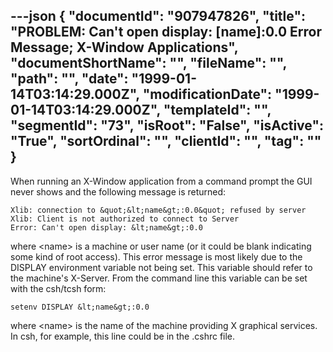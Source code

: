 ---json
{
  "documentId": "907947826",
  "title": "PROBLEM: Can't open display: [name]:0.0 Error Message; X-Window Applications",
  "documentShortName": "",
  "fileName": "",
  "path": "",
  "date": "1999-01-14T03:14:29.000Z",
  "modificationDate": "1999-01-14T03:14:29.000Z",
  "templateId": "",
  "segmentId": "73",
  "isRoot": "False",
  "isActive": "True",
  "sortOrdinal": "",
  "clientId": "",
  "tag": ""
}
---

When running an X-Window application from a command prompt the GUI never shows and the following message is returned:

    Xlib: connection to &quot;&lt;name&gt;:0.0&quot; refused by server
    Xlib: Client is not authorized to connect to Server
    Error: Can't open display: &lt;name&gt;:0.0

where &lt;name&gt; is a machine or user name (or it could be blank indicating some kind of root access). This error message is most likely due to the DISPLAY environment variable not being set. This variable should refer to the machine's X-Server. From the command line this variable can be set with the csh/tcsh form:

    setenv DISPLAY &lt;name&gt;:0.0

where &lt;name&gt; is the name of the machine providing X graphical services. In csh, for example, this line could be in the .cshrc file.
